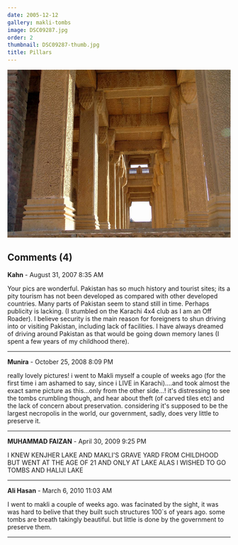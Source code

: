 ```yaml
---
date: 2005-12-12
gallery: makli-tombs
image: DSC09287.jpg
order: 2
thumbnail: DSC09287-thumb.jpg
title: Pillars
---
```


![Pillars](./DSC09287.jpg)

<div id="comments">

## Comments (4)

**Kahn** - August 31, 2007  8:35 AM

Your pics are wonderful. Pakistan has so much history and tourist sites; its a pity tourism has not been developed as compared with other developed countries. Many parts of Pakistan seem to stand still in time. Perhaps publicity is lacking. (I stumbled on the Karachi 4x4 club as I am an Off Roader). I believe security is the main reason for foreigners to shun driving into or visiting Pakistan, including lack of facilities. I have always dreamed of driving around Pakistan as that would be going down memory lanes (I spent a few years of my childhood there).

---

**Munira** - October 25, 2008  8:09 PM

really lovely pictures! i went to Makli myself a couple of weeks ago (for the first time i am ashamed to say, since i LIVE in Karachi)....and took almost the exact same picture as this...only from the other side...! it's distressing to see the tombs crumbling though, and hear about theft (of carved tiles etc) and the lack of concern about preservation. considering it's supposed to be the largest necropolis in the world, our government, sadly, does very little to preserve it.

---

**MUHAMMAD FAIZAN** - April 30, 2009  9:25 PM

I KNEW KENJHER LAKE AND MAKLI'S GRAVE YARD FROM CHILDHOOD BUT WENT AT THE AGE OF 21 AND ONLY AT LAKE ALAS I WISHED TO GO TOMBS AND HALIJI LAKE

---

**Ali Hasan** - March  6, 2010 11:03 AM

I went to makli a couple of weeks ago. was facinated by the sight, it was was hard to belive that they built such structures 100`s of years ago.
some tombs are breath takingly beautiful. but little is done by the government to preserve them.

---

</div>